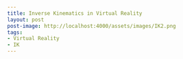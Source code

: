 ```yaml
---
title: Inverse Kinematics in Virtual Reality
layout: post
post-image: http://localhost:4000/assets/images/IK2.png
tags:
- Virtual Reality
- IK
---
```


